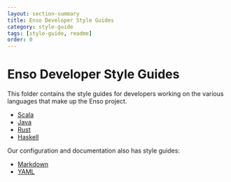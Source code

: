 ```yaml
---
layout: section-summary
title: Enso Developer Style Guides
category: style-guide
tags: [style-guide, readme]
order: 0
---
```


# Enso Developer Style Guides

This folder contains the style guides for developers working on the various
languages that make up the Enso project.

- [Scala](./scala.md)
- [Java](./java.md)
- [Rust](./rust.md)
- [Haskell](./haskell.md)

Our configuration and documentation also has style guides:

- [Markdown](./markdown.md)
- [YAML](./yaml.md)
